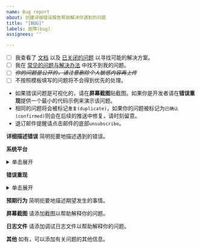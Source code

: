 ```yaml
---
name: Bug report
about: 创建详细错误报告帮助解决你遇到的问题
title: "[BUG]"
labels: 故障(bug)
assignees: ''

---
```


- [ ] 我查看了 [文档](https://f2.wiki/quick-start) 以及 [已关闭的问题](https://github.com/Johnserf-Seed/f2/issues?q=is%3Aissue+is%3Aclosed) 以寻找可能的解决方案。
- [ ] 我在 [常见的问题与解决办法](https://f2.wiki/faq) 中找不到我的问题。
- [ ] ~~*你的问题是公开的，请注意删除个人敏感内容再上传*~~
- [ ] 不按照模板填写的问题将不会得到优先的处理。

- 如果错误问题是可视化的，请在**屏幕截图**贴截图。如果你是开发者请在**错误重现**提供一个最小的代码示例来演示该问题。
- 相同的问题将会被标记`重复(duplicate)`，如果你的问题被标记为`已确认(confirmed)`则会在后续的推送中修复，请时刻留意。
- 退订邮件提醒请点击邮件的底部`unsubscribe`。


**详细描述错误**
简明扼要地描述遇到的错误。

**系统平台**
<details>
<summary>单击展开</summary>
Q:你在哪个平台（Win/Linux/Mac）上运行？你使用的是什么浏览器？你使用的是什么终端软件？你使用的F2是什么版本？

A: 

 - 操作系统: [e.g. Win10 x64 22H2 19045.4046]
 - 浏览器 [e.g. Edge 122.0.2365.52]
 - 终端 [e.g. WT 1.18.10301.0] 
 - F2版本 [e.g. 0.0.1.5]

</details>

**错误重现**
<details>
<summary>单击展开</summary>
Q: 请你复制并粘贴出错时运行的命令和配置文件内容，以及重现该行为的步骤。如果你一次性就提供完整信息，就会节省很多解决问题的时间。

A: 

1. 
2. 
3. 

Q: 请添加调试命令`f2 -d DEBUG`重新运行出错的命令并提供日志目录下的日志文件。

A: 

Q: 如果是开发者请提供最小的代码示例

A: 

```python

```

</details>

**预期行为**
简明扼要地描述期望发生的事情。

**屏幕截图**
请添加截图以帮助解释你的问题。

**日志文件**
请添加调试日志文件以帮助解释你的问题。

**其他**
如有，可以添加有关问题的其他信息。
